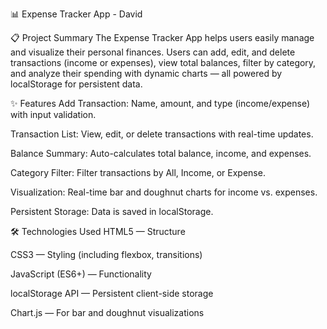 📊 Expense Tracker App - David

📋 Project Summary
The Expense Tracker App helps users easily manage and visualize their personal finances. Users can add, edit, and delete transactions (income or expenses), view total balances, filter by category, and analyze their spending with dynamic charts — all powered by localStorage for persistent data.

✨ Features
Add Transaction: Name, amount, and type (income/expense) with input validation.

Transaction List: View, edit, or delete transactions with real-time updates.

Balance Summary: Auto-calculates total balance, income, and expenses.

Category Filter: Filter transactions by All, Income, or Expense.

Visualization: Real-time bar and doughnut charts for income vs. expenses.

Persistent Storage: Data is saved in localStorage.

🛠 Technologies Used
HTML5 — Structure

CSS3 — Styling (including flexbox, transitions)

JavaScript (ES6+) — Functionality

localStorage API — Persistent client-side storage

Chart.js — For bar and doughnut visualizations
